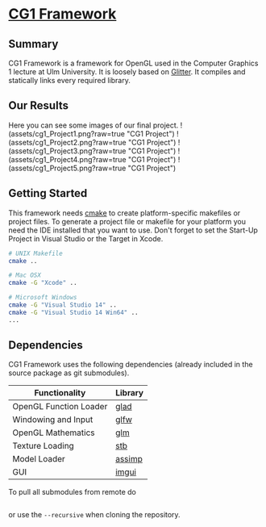 # [CG1 Framework](https://bitbucket.org/diemysh/cgi_framework)


## Summary
CG1 Framework is a framework for OpenGL used in the Computer Graphics 1 lecture at Ulm University. It is loosely based on [Glitter](https://github.com/Polytonic/Glitter). It compiles and statically links every required library.

## Our Results
Here you can see some images of our final project.
!(assets/cg1_Project1.png?raw=true "CG1 Project")
!(assets/cg1_Project2.png?raw=true "CG1 Project")
!(assets/cg1_Project3.png?raw=true "CG1 Project")
!(assets/cg1_Project4.png?raw=true "CG1 Project")
!(assets/cg1_Project5.png?raw=true "CG1 Project")





## Getting Started
This framework needs [cmake](http://www.cmake.org/download/) to create platform-specific makefiles or project files. To generate a project file or makefile for your platform you need the IDE installed that you want to use. Don't forget to set the Start-Up Project in Visual Studio or the Target in Xcode.

```bash
# UNIX Makefile
cmake ..

# Mac OSX
cmake -G "Xcode" ..

# Microsoft Windows
cmake -G "Visual Studio 14" ..
cmake -G "Visual Studio 14 Win64" ..
...
```

## Dependencies
CG1 Framework uses the following dependencies (already included in the source package as git submodules).

Functionality             | Library
------------------------- | ------------------------------------------
OpenGL Function Loader    | [glad](https://github.com/Dav1dde/glad)
Windowing and Input       | [glfw](https://github.com/glfw/glfw)
OpenGL Mathematics        | [glm](https://github.com/g-truc/glm)
Texture Loading           | [stb](https://github.com/nothings/stb)
Model Loader              | [assimp](https://github.com/assimp/assimp)
GUI                       | [imgui](https://github.com/ocornut/imgui)

To pull all submodules from remote do

```git submodule update --init
```

or use the `--recursive` when cloning the repository.

